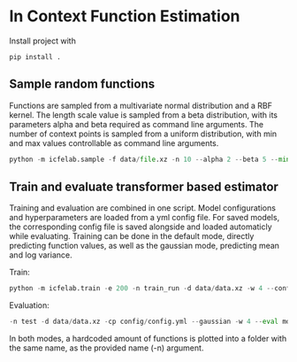 # In Context Function Estimation
Install project with
````
pip install .
````
 ## Sample random functions
Functions are sampled from a multivariate normal distribution and a RBF kernel.
The length scale value is sampled from a beta distribution, with its parameters alpha and beta required as 
command line arguments. The number of context points is sampled from a uniform distribution, with min and max values 
controllable as command line arguments.
```` Python
python -m icfelab.sample -f data/file.xz -n 10 --alpha 2 --beta 5 --min 5 --max 50
````

 ## Train and evaluate transformer based estimator
Training and evaluation are combined in one script. Model configurations and hyperparameters are loaded from a yml config file.
For saved models, the corresponding config file is saved alongside and loaded automaticly while evaluating.
Training can be done in the default mode, directly predicting function values, as well as the gaussian mode, predicting mean and log variance.

Train:
```` Python
python -m icfelab.train -e 200 -n train_run -d data/data.xz -w 4 --config_path config/config.yml --gaussian
````

Evaluation:
```` Python
-n test -d data/data.xz -cp config/config.yml --gaussian -w 4 --eval models/model_A --full-eval
````

In both modes, a hardcoded amount of functions is plotted into a folder with the same name, as the 
provided name (-n) argument.
